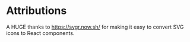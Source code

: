 # Attributions

A HUGE thanks to https://svgr.now.sh/ for making it easy to convert SVG icons to React components.